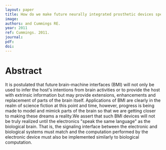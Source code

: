 ```yaml
---
layout: paper
title: How do we make future neurally integrated prosthetic devices speak the same language as the nervous system
image:
authors: and Cummings RE.
year: 2011
ref: Cummings. 2011.
journal: 
pdf: 
doi: 
---
```


# Abstract
It is postulated that future brain-machine interfaces (BMI) will not only be used to infer the host's intentions from brain activities or to provide the host with extrinsic information but may provide extensions, enhancements and replacement of parts of the brain itself. Applications of BMI are clearly in the realm of science fiction at this point and time, however, progress is being made to model and mimick parts of the brain so that we are getting closer to making these dreams a reality.We assert that such BMI devices will not be truly realized until the electronics "speak the same language" as the biological brain. That is, the signaling interface between the electronic and biological systems must match and the computation performed by the electronic device must also be implemented similarly to biological computation.

